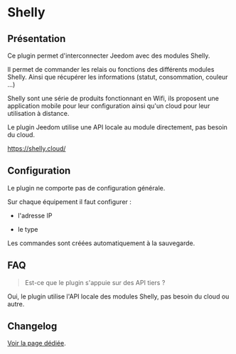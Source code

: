 # Shelly

## Présentation

Ce plugin permet d'interconnecter Jeedom avec des modules Shelly.

Il permet de commander les relais ou fonctions des différents modules Shelly. Ainsi que récupérer les informations (statut, consommation, couleur ...)

Shelly sont une série de produits fonctionnant en Wifi, ils proposent une application mobile pour leur configuration ainsi qu'un cloud pour leur utilisation à distance.

Le plugin Jeedom utilise une API locale au module directement, pas besoin du cloud.

https://shelly.cloud/

## Configuration

Le plugin ne comporte pas de configuration générale.

Sur chaque équipement il faut configurer :

  - l'adresse IP

  - le type

Les commandes sont créées automatiquement à la sauvegarde.

## FAQ

> Est-ce que le plugin s'appuie sur des API tiers ?

Oui, le plugin utilise l'API locale des modules Shelly, pas besoin du cloud ou autre.


## Changelog

[Voir la page dédiée](changelog.md).
